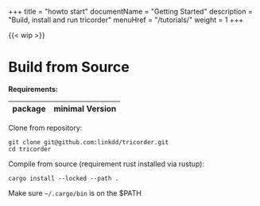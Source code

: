 +++
title = "howto start"
documentName = "Getting Started"
description = "Build, install and run tricorder"
menuHref = "/tutorials/"
weight = 1
+++

{{< wip >}}
# Build from Source

**Requirements:**

| package | minimal Version |
| - | - |

Clone from repository:
```shell
git clone git@github.com:linkdd/tricorder.git
cd tricorder
```
Compile from source (requirement rust installed via rustup):
```shell
cargo install --locked --path . 
```
Make sure `~/.cargo/bin` is on the $PATH